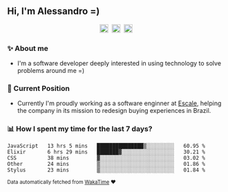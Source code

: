 ## Hi, I'm Alessandro =)

<p align="center">
  <a href="https://www.linkedin.com/in/alessandro-costa-dev/"><img src="https://img.shields.io/badge/-alessandro--costa--dev-%233f7ec6?style=flat-square&logo=Linkedin&logoColor=white" height="20"/></a>&nbsp;&nbsp;<a href="https://medium.com/@alessandro_costa"><img src="https://img.shields.io/badge/-%40alessandro__costa-%20black?style=flat-square&logo=Medium" height="20"/></a>&nbsp;&nbsp;<a href="mailto:alessandro96fc@gmail.com"><img src="https://img.shields.io/badge/-alessandro96fc%40gmail.com-%23c14438?style=flat-square&logo=Gmail&logoColor=white" height="20"/></a>
</p>

### :sparkles: About me

- I'm a software developer deeply interested in using technology to solve problems around me =)

### :office: Current Position 

-  Currently I'm proudly working as a software enginner at [Escale](https://github.com/escaletech), helping the company in its mission to redesign buying experiences in Brazil.

### :bar_chart: How I spent my time for the last 7 days?

<!--START_SECTION:waka-->
```text
JavaScript   13 hrs 5 mins   ███████████████▒░░░░░░░░░   60.95 % 
Elixir       6 hrs 29 mins   ███████▓░░░░░░░░░░░░░░░░░   30.21 % 
CSS          38 mins         ▓░░░░░░░░░░░░░░░░░░░░░░░░   03.02 % 
Other        24 mins         ▒░░░░░░░░░░░░░░░░░░░░░░░░   01.86 % 
Stylus       23 mins         ▒░░░░░░░░░░░░░░░░░░░░░░░░   01.84 % 
```
<!--END_SECTION:waka-->

<sub>Data automatically fetched from [WakaTime](https://wakatime.com/) :heart:</sub>
